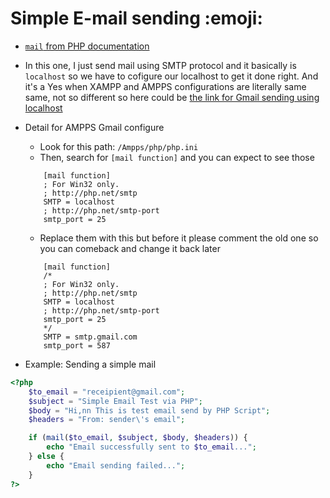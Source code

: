 # Simple E-mail sending :emoji:

* [`mail` from PHP documentation](https://www.php.net/manual/en/function.mail.php)

* In this one, I just send mail using SMTP protocol and it basically is `localhost` so we have to cofigure our localhost to get it done right. And it's a Yes when XAMPP and AMPPS configurations are literally same same, not so different so here could be [the link for Gmail sending using localhost](https://meetanshi.com/blog/send-mail-from-localhost-xampp-using-gmail/)

* Detail for AMPPS Gmail configure
    - Look for this path: `/Ampps/php/php.ini`
    - Then, search for `[mail function]` and you can expect to see those
    ```
        [mail function]
        ; For Win32 only.
        ; http://php.net/smtp
        SMTP = localhost
        ; http://php.net/smtp-port
        smtp_port = 25
    ```
    - Replace them with this but before it please comment the old one so you can comeback and change it back later
    ```
        [mail function]
        /*
        ; For Win32 only.
        ; http://php.net/smtp
        SMTP = localhost
        ; http://php.net/smtp-port
        smtp_port = 25
        */
        SMTP = smtp.gmail.com
        smtp_port = 587
    ```
* Example: Sending a simple mail

```php
<?php
    $to_email = "receipient@gmail.com";
    $subject = "Simple Email Test via PHP";
    $body = "Hi,nn This is test email send by PHP Script";
    $headers = "From: sender\'s email";

    if (mail($to_email, $subject, $body, $headers)) {
        echo "Email successfully sent to $to_email...";
    } else {
        echo "Email sending failed...";
    }
?>
```